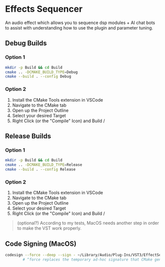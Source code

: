 # Effects Sequencer

An audio effect which allows you to sequence dsp modules + AI chat bots to assist with understanding how to use the plugin and parameter tuning.

## Debug Builds

### Option 1

```sh
mkdir -p Build && cd Build
cmake .. -DCMAKE_BUILD_TYPE=Debug
cmake --build . --config Debug
```
### Option 2

1. Install the CMake Tools extension in VSCode
2. Navigate to the CMake tab
3. Open up the Project Outline
4. Select your desired Target
5. Right Click (or the "Compile" Icon) and Build / 

## Release Builds

### Option 1

```sh
mkdir -p Build && cd Build
cmake .. -DCMAKE_BUILD_TYPE=Release
cmake --build . --config Release
```
### Option 2

1. Install the CMake Tools extension in VSCode
2. Navigate to the CMake tab
3. Open up the Project Outline
4. Select your desired Target
5. Right Click (or the "Compile" Icon) and Build / 

>(optional?) According to my tests, MacOS needs another step in order to make the VST work properly. 
## Code Signing (MacOS)

```sh
codesign --force --deep --sign - ~/Library/Audio/Plug-Ins/VST3/EffectSequencer.vst3
        # ^force replaces the temporary ad-hoc signature that CMake generates, If it exists. 
```
